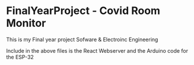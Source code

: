 # FinalYearProject - Covid Room Monitor

This is my Final year project Sofware & Electroinc Engineering

Include in the above files is the React Webserver and the Arduino code for the ESP-32 
